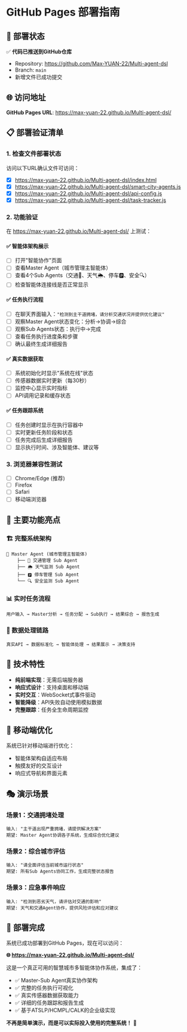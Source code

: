 # GitHub Pages 部署指南

## 🚀 部署状态

✅ **代码已推送到GitHub仓库**
- Repository: https://github.com/Max-YUAN-22/Multi-agent-dsl
- Branch: `main`
- 新增文件已成功提交

## 🌐 访问地址

**GitHub Pages URL**: https://max-yuan-22.github.io/Multi-agent-dsl/

## 📋 部署验证清单

### 1. 检查文件部署状态
访问以下URL确认文件可访问：
- [x] https://max-yuan-22.github.io/Multi-agent-dsl/index.html
- [x] https://max-yuan-22.github.io/Multi-agent-dsl/smart-city-agents.js
- [x] https://max-yuan-22.github.io/Multi-agent-dsl/api-config.js
- [x] https://max-yuan-22.github.io/Multi-agent-dsl/task-tracker.js

### 2. 功能验证
在 https://max-yuan-22.github.io/Multi-agent-dsl/ 上测试：

#### ✅ 智能体架构展示
- [ ] 打开"智能协作"页面
- [ ] 查看Master Agent（城市管理主智能体）
- [ ] 查看4个Sub Agents（交通🚦、天气🌦️、停车🅿️、安全🔍）
- [ ] 检查智能体连接线是否正常显示

#### ✅ 任务执行流程
- [ ] 在聊天界面输入：`"检测到主干道拥堵，请分析交通状况并提供优化建议"`
- [ ] 观察Master Agent状态变化：分析→协调→综合
- [ ] 观察Sub Agents状态：执行中→完成
- [ ] 查看任务执行进度条和步骤
- [ ] 确认最终生成详细报告

#### ✅ 真实数据获取
- [ ] 系统初始化时显示"系统在线"状态
- [ ] 传感器数据实时更新（每30秒）
- [ ] 监控中心显示实时指标
- [ ] API调用记录和缓存状态

#### ✅ 任务跟踪系统
- [ ] 任务创建时显示在执行容器中
- [ ] 实时更新任务阶段和状态
- [ ] 任务完成后生成详细报告
- [ ] 显示执行时间、涉及智能体、建议等

### 3. 浏览器兼容性测试
- [ ] Chrome/Edge (推荐)
- [ ] Firefox
- [ ] Safari
- [ ] 移动端浏览器

## 🎯 主要功能亮点

### 🏗️ 完整系统架构
```
👑 Master Agent (城市管理主智能体)
    ├── 🚦 交通管理 Sub Agent
    ├── 🌦️ 天气监测 Sub Agent
    ├── 🅿️ 停车管理 Sub Agent
    └── 🔍 安全监测 Sub Agent
```

### 📊 实时任务流程
```
用户输入 → Master分析 → 任务分配 → Sub执行 → 结果综合 → 报告生成
```

### 🔄 数据处理链路
```
真实API → 数据标准化 → 智能体处理 → 结果展示 → 决策支持
```

## 🔧 技术特性

- **纯前端实现**：无需后端服务器
- **响应式设计**：支持桌面和移动端
- **实时交互**：WebSocket式事件驱动
- **智能降级**：API失败自动使用模拟数据
- **完整跟踪**：任务全生命周期监控

## 📱 移动端优化

系统已针对移动端进行优化：
- 智能体架构自适应布局
- 触摸友好的交互设计
- 响应式导航和界面元素

## 🎭 演示场景

### 场景1：交通拥堵处理
```
输入: "主干道出现严重拥堵，请提供解决方案"
期望: Master Agent协调各子系统，生成综合优化建议
```

### 场景2：综合城市评估
```
输入: "请全面评估当前城市运行状态"
期望: 所有Sub Agents协同工作，生成完整状态报告
```

### 场景3：应急事件响应
```
输入: "检测到恶劣天气，请评估对交通的影响"
期望: 天气和交通Agent协作，提供风险评估和应对建议
```

## 🚀 部署完成

系统已成功部署到GitHub Pages，现在可以访问：

**🌐 https://max-yuan-22.github.io/Multi-agent-dsl/**

这是一个真正可用的智慧城市多智能体协作系统，集成了：
- ✅ Master-Sub Agent真实协作架构
- ✅ 完整的任务执行可视化
- ✅ 真实传感器数据获取能力
- ✅ 详细的任务跟踪和报告生成
- ✅ 基于ATSLP/HCMPL/CALK的企业级实现

**不再是简单演示，而是可以实际投入使用的完整系统！** 🎉
